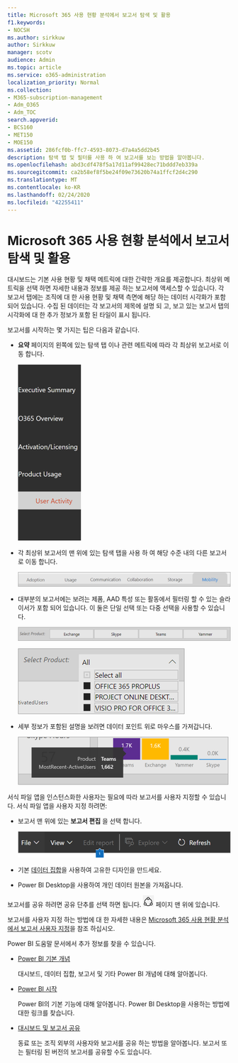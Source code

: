 ```yaml
---
title: Microsoft 365 사용 현황 분석에서 보고서 탐색 및 활용
f1.keywords:
- NOCSH
ms.author: sirkkuw
author: Sirkkuw
manager: scotv
audience: Admin
ms.topic: article
ms.service: o365-administration
localization_priority: Normal
ms.collection:
- M365-subscription-management
- Adm_O365
- Adm_TOC
search.appverid:
- BCS160
- MET150
- MOE150
ms.assetid: 286fcf0b-ffc7-4593-8073-d7a4a5dd2b45
description: 탐색 탭 및 필터를 사용 하 여 보고서를 보는 방법을 알아봅니다.
ms.openlocfilehash: abd3cdf478f5a17d11af99428ec71bddd7eb339a
ms.sourcegitcommit: ca2b58ef8f5be24f09e73620b74a1ffcf2d4c290
ms.translationtype: MT
ms.contentlocale: ko-KR
ms.lasthandoff: 02/24/2020
ms.locfileid: "42255411"
---
```

# <a name="navigate-and-utilize-the-reports-in-microsoft-365-usage-analytics"></a>Microsoft 365 사용 현황 분석에서 보고서 탐색 및 활용

대시보드는 기본 사용 현황 및 채택 메트릭에 대한 간략한 개요를 제공합니다. 최상위 메트릭을 선택 하면 자세한 내용과 정보를 제공 하는 보고서에 액세스할 수 있습니다. 각 보고서 탭에는 조직에 대 한 사용 현황 및 채택 측면에 해당 하는 데이터 시각화가 포함 되어 있습니다. 수집 된 데이터는 각 보고서의 제목에 설명 되 고, 보고 있는 보고서 탭의 시각화에 대 한 추가 정보가 포함 된 타일이 표시 됩니다.

보고서를 시작하는 몇 가지는 팁은 다음과 같습니다.

- **요약** 페이지의 왼쪽에 있는 탐색 탭 이나 관련 메트릭에 따라 각 최상위 보고서로 이동 합니다.

    ![왼쪽의 탐색 탭을 표시 합니다.](../media/navigate-usage-analytics1.png)

- 각 최상위 보고서의 맨 위에 있는 탐색 탭을 사용 하 여 해당 수준 내의 다른 보고서로 이동 합니다.

    ![각 보고서의 맨 위에 탐색 탭 표시](../media/navigate-usage-analytics2.png)

- 대부분의 보고서에는 보려는 제품, AAD 특성 또는 활동에서 필터링 할 수 있는 슬라이서가 포함 되어 있습니다. 이 둘은 단일 선택 또는 다중 선택을 사용할 수 있습니다.

    ![슬라이서 표시](../media/navigate-usage-analytics3.png)

    ![슬라이서 표시](../media/navigate-usage-analytics4.png)


- 세부 정보가 포함된 설명을 보려면 데이터 포인트 위로 마우스를 가져갑니다.

    ![가리키기 예제 표시](../media/navigate-usage-analytics6.png)

서식 파일 앱을 인스턴스화한 사용자는 필요에 따라 보고서를 사용자 지정할 수 있습니다. 서식 파일 앱을 사용자 지정 하려면:

- 보고서 맨 위에 있는 **보고서 편집** 을 선택 합니다.

    ![편집 보고서 표시](../media/navigate-usage-analytics7.png)


- 기본 [데이터 집합](usage-analytics-data-model.md)을 사용하여 고유한 디자인을 만드세요.

- Power BI Desktop을 사용하여 개인 데이터 원본을 가져옵니다.

보고서를 공유 하려면 공유 단추를 선택 하면 됩니다. ![Power BI Share icon](../media/dbb0569d-2013-4f9d-ab9d-d01b09631b92.png) 페이지 맨 위에 있습니다.

보고서를 사용자 지정 하는 방법에 대 한 자세한 내용은 [Microsoft 365 사용 현황 분석에서 보고서 사용자 지정](customize-reports.md)을 참조 하십시오.

Power BI 도움말 문서에서 추가 정보를 찾을 수 있습니다.

- [Power BI 기본 개념](https://docs.microsoft.com/power-bi/service-basic-concepts)

    대시보드, 데이터 집합, 보고서 및 기타 Power BI 개념에 대해 알아봅니다.

- [Power BI 시작](https://docs.microsoft.com/power-bi/service-get-started?wt.mc_id=O365_Reports_PBI_contentpack)

    Power BI의 기본 기능에 대해 알아봅니다. Power BI Desktop을 사용하는 방법에 대한 링크를 찾습니다.

- [대시보드 및 보고서 공유](https://docs.microsoft.com/power-bi/service-share-dashboards)

    동료 또는 조직 외부의 사용자와 보고서를 공유 하는 방법을 알아봅니다. 보고서 또는 필터링 된 버전의 보고서를 공유할 수도 있습니다.
